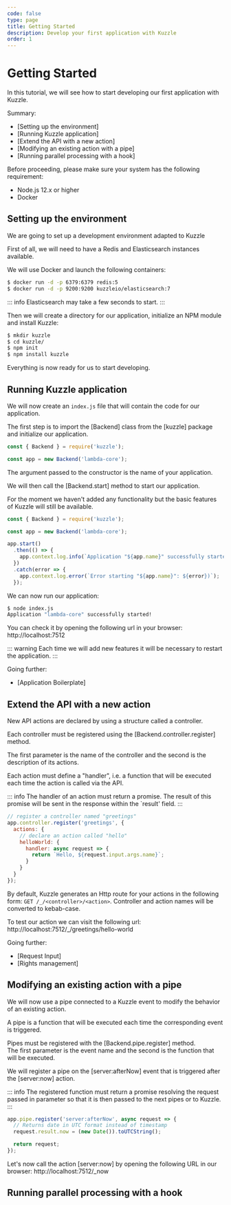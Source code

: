 ```yaml
---
code: false
type: page
title: Getting Started
description: Develop your first application with Kuzzle
order: 1
---
```


# Getting Started

In this tutorial, we will see how to start developing our first application with Kuzzle.

Summary:
 - [Setting up the environment]
 - [Running Kuzzle application]
 - [Extend the API with a new action]
 - [Modifying an existing action with a pipe]
 - [Running parallel processing with a hook]

Before proceeding, please make sure your system has the following requirement:
 - Node.js 12.x or higher
 - Docker

## Setting up the environment

We are going to set up a development environment adapted to Kuzzle

First of all, we will need to have a Redis and Elasticsearch instances available.

We will use Docker and launch the following containers:

```bash
$ docker run -d -p 6379:6379 redis:5
$ docker run -d -p 9200:9200 kuzzleio/elasticsearch:7
```

::: info
Elasticsearch may take a few seconds to start.
:::

Then we will create a directory for our application, initialize an NPM module and install Kuzzle:

```bash
$ mkdir kuzzle
$ cd kuzzle/
$ npm init
$ npm install kuzzle
```

Everything is now ready for us to start developing.

## Running Kuzzle application

We will now create an `index.js` file that will contain the code for our application.

The first step is to import the [Backend] class from the [kuzzle] package and initialize our application.

```js
const { Backend } = require('kuzzle');

const app = new Backend('lambda-core');
```

The argument passed to the constructor is the name of your application.

We will then call the [Backend.start] method to start our application.

For the moment we haven't added any functionality but the basic features of Kuzzle will still be available.

```js
const { Backend } = require('kuzzle');

const app = new Backend('lambda-core');

app.start()
  .then(() => {
    app.context.log.info(`Application "${app.name}" successfully started!`);
  })
  .catch(error => {
    app.context.log.error(`Error starting "${app.name}": ${error})`);
  });
```

We can now run our application:

```bash
$ node index.js
Application "lambda-core" successfully started!
```

You can check it by opening the following url in your browser: http://localhost:7512

::: warning
Each time we will add new features it will be necessary to restart the application.
:::

Going further:
 - [Application Boilerplate]

## Extend the API with a new action

New API actions are declared by using a structure called a controller.

Each controller must be registered using the [Backend.controller.register] method.  

The first parameter is the name of the controller and the second is the description of its actions.

Each action must define a "handler", i.e. a function that will be executed each time the action is called via the API.

::: info
The handler of an action must return a promise. The result of this promise will be sent in the response within the `result' field.
:::


```js
// register a controller named "greetings"
app.controller.register('greetings', {
  actions: {
    // declare an action called "hello"
    helloWorld: {
      handler: async request => {
        return `Hello, ${request.input.args.name}`;
      }
    }
  }
});
```

By default, Kuzzle generates an Http route for your actions in the following form: `GET /_/<controller>/<action>`.
Controller and action names will be converted to kebab-case.

To test our action we can visit the following url: http://localhost:7512/_/greetings/hello-world

Going further:
 - [Request Input]
 - [Rights management]

## Modifying an existing action with a pipe

We will now use a pipe connected to a Kuzzle event to modify the behavior of an existing action.

A pipe is a function that will be executed each time the corresponding event is triggered.

Pipes must be registered with the [Backend.pipe.register] method.  
The first parameter is the event name and the second is the function that will be executed.

We will register a pipe on the [server:afterNow] event that is triggered after the [server:now] action.

::: info
The registered function must return a promise resolving the request passed in parameter so that it is then passed to the next pipes or to Kuzzle.
:::


```js
app.pipe.register('server:afterNow', async request => {
  // Returns date in UTC format instead of timestamp
  request.result.now = (new Date()).toUTCString();

  return request;
});
```

Let's now call the action [server:now] by opening the following URL in our browser: http://localhost:7512/_now

## Running parallel processing with a hook

